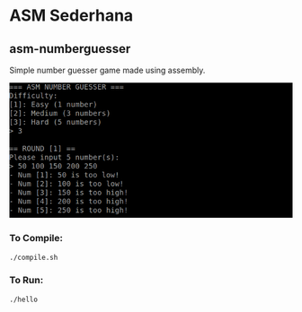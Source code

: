 # ASM Sederhana

## asm-numberguesser

Simple number guesser game made using assembly.

![ss](./ss.PNG)

### To Compile:
```
./compile.sh
```

### To Run:
```
./hello
```
